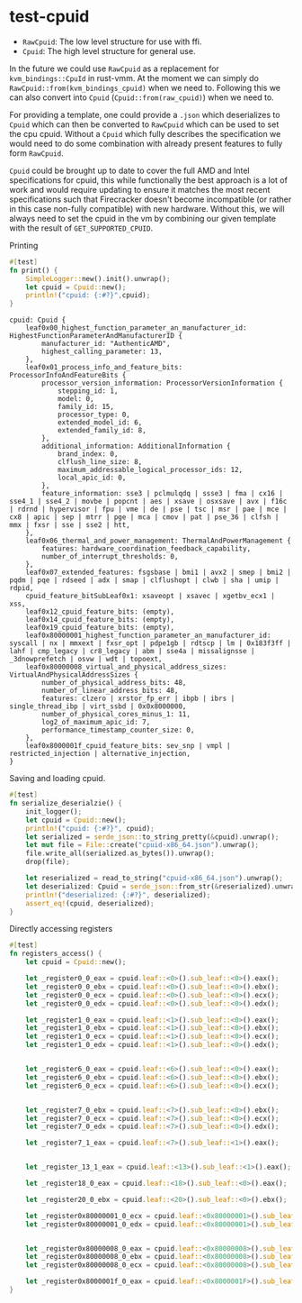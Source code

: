 # test-cpuid

- `RawCpuid`: The low level structure for use with ffi.
- `Cpuid`: The high level structure for general use.

In the future we could use `RawCpuid` as a replacement for `kvm_bindings::CpuId` in rust-vmm. 
At the moment we can simply do `RawCpuid::from(kvm_bindings_cpuid)` when we need to.
Following this we can also convert into `Cpuid` (`Cpuid::from(raw_cpuid)`) when we need to.

For providing a template, one could provide a `.json` which deserializes to `Cpuid` which can then
be converted to `RawCpuid` which can be used to set the cpu cpuid. Without a `Cpuid` which fully 
describes the specification we would need to do some combination with already present features to 
fully form `RawCpuid`.

`Cpuid` could be brought up to date to cover the full AMD and Intel specifications for cpuid, this
while functionally the best approach is a lot of work and would require updating to ensure it
matches the most recent specifications such that Firecracker doesn't become incompatible (or rather 
in this case non-fully compatible) with new hardware. Without this, we will always need to set the
cpuid in the vm by combining our given template with the result of `GET_SUPPORTED_CPUID`.

Printing
```rust
#[test]
fn print() {
    SimpleLogger::new().init().unwrap();
    let cpuid = Cpuid::new();
    println!("cpuid: {:#?}",cpuid);
}
```
```
cpuid: Cpuid {
    leaf0x00_highest_function_parameter_an_manufacturer_id: HighestFunctionParameterAndManufacturerID {
        manufacturer_id: "AuthenticAMD",
        highest_calling_parameter: 13,
    },
    leaf0x01_process_info_and_feature_bits: ProcessorInfoAndFeatureBits {
        processor_version_information: ProcessorVersionInformation {
            stepping_id: 1,
            model: 0,
            family_id: 15,
            processor_type: 0,
            extended_model_id: 6,
            extended_family_id: 8,
        },
        additional_information: AdditionalInformation {
            brand_index: 0,
            clflush_line_size: 8,
            maximum_addressable_logical_processor_ids: 12,
            local_apic_id: 0,
        },
        feature_information: sse3 | pclmulqdq | ssse3 | fma | cx16 | sse4_1 | sse4_2 | movbe | popcnt | aes | xsave | osxsave | avx | f16c | rdrnd | hypervisor | fpu | vme | de | pse | tsc | msr | pae | mce | cx8 | apic | sep | mtrr | pge | mca | cmov | pat | pse_36 | clfsh | mmx | fxsr | sse | sse2 | htt,
    },
    leaf0x06_thermal_and_power_management: ThermalAndPowerManagement {
        features: hardware_coordination_feedback_capability,
        number_of_interrupt_thresholds: 0,
    },
    leaf0x07_extended_features: fsgsbase | bmi1 | avx2 | smep | bmi2 | pqdm | pqe | rdseed | adx | smap | clflushopt | clwb | sha | umip | rdpid,
    cpuid_feature_bitSubLeaf0x1: xsaveopt | xsavec | xgetbv_ecx1 | xss,
    leaf0x12_cpuid_feature_bits: (empty),
    leaf0x14_cpuid_feature_bits: (empty),
    leaf0x19_cpuid_feature_bits: (empty),
    leaf0x80000001_highest_function_parameter_an_manufacturer_id: syscall | nx | mmxext | fxsr_opt | pdpe1gb | rdtscp | lm | 0x183f3ff | lahf | cmp_legacy | cr8_legacy | abm | sse4a | missalignsse | _3dnowprefetch | osvw | wdt | topoext,
    leaf0x80000008_virtual_and_physical_address_sizes: VirtualAndPhysicalAddressSizes {
        number_of_physical_address_bits: 48,
        number_of_linear_address_bits: 48,
        features: clzero | xrstor_fp_err | ibpb | ibrs | single_thread_ibp | virt_ssbd | 0x0x8000000,
        number_of_physical_cores_minus_1: 11,
        log2_of_maximum_apic_id: 7,
        performance_timestamp_counter_size: 0,
    },
    leaf0x8000001f_cpuid_feature_bits: sev_snp | vmpl | restricted_injection | alternative_injection,
}
```

Saving and loading cpuid.
```rust
#[test]
fn serialize_deserialzie() {
    init_logger();
    let cpuid = Cpuid::new();
    println!("cpuid: {:#?}", cpuid);
    let serialized = serde_json::to_string_pretty(&cpuid).unwrap();
    let mut file = File::create("cpuid-x86_64.json").unwrap();
    file.write_all(serialized.as_bytes()).unwrap();
    drop(file);

    let reserialized = read_to_string("cpuid-x86_64.json").unwrap();
    let deserialized: Cpuid = serde_json::from_str(&reserialized).unwrap();
    println!("deserialized: {:#?}", deserialized);
    assert_eq!(cpuid, deserialized);
}
```
Directly accessing registers
```rust
#[test]
fn registers_access() {
    let cpuid = Cpuid::new();

    let _register0_0_eax = cpuid.leaf::<0>().sub_leaf::<0>().eax();
    let _register0_0_ebx = cpuid.leaf::<0>().sub_leaf::<0>().ebx();
    let _register0_0_ecx = cpuid.leaf::<0>().sub_leaf::<0>().ecx();
    let _register0_0_edx = cpuid.leaf::<0>().sub_leaf::<0>().edx();

    let _register1_0_eax = cpuid.leaf::<1>().sub_leaf::<0>().eax();
    let _register1_0_ebx = cpuid.leaf::<1>().sub_leaf::<0>().ebx();
    let _register1_0_ecx = cpuid.leaf::<1>().sub_leaf::<0>().ecx();
    let _register1_0_edx = cpuid.leaf::<1>().sub_leaf::<0>().edx();


    let _register6_0_eax = cpuid.leaf::<6>().sub_leaf::<0>().eax();
    let _register6_0_ebx = cpuid.leaf::<6>().sub_leaf::<0>().ebx();
    let _register6_0_ecx = cpuid.leaf::<6>().sub_leaf::<0>().ecx();


    let _register7_0_ebx = cpuid.leaf::<7>().sub_leaf::<0>().ebx();
    let _register7_0_ecx = cpuid.leaf::<7>().sub_leaf::<0>().ecx();
    let _register7_0_edx = cpuid.leaf::<7>().sub_leaf::<0>().edx();

    let _register7_1_eax = cpuid.leaf::<7>().sub_leaf::<1>().eax();


    let _register_13_1_eax = cpuid.leaf::<13>().sub_leaf::<1>().eax();

    let _register18_0_eax = cpuid.leaf::<18>().sub_leaf::<0>().eax();

    let _register20_0_ebx = cpuid.leaf::<20>().sub_leaf::<0>().ebx();

    let _register0x80000001_0_ecx = cpuid.leaf::<0x80000001>().sub_leaf::<0>().ecx();
    let _register0x80000001_0_edx = cpuid.leaf::<0x80000001>().sub_leaf::<0>().edx();


    let _register0x80000008_0_eax = cpuid.leaf::<0x80000008>().sub_leaf::<0>().eax();
    let _register0x80000008_0_ebx = cpuid.leaf::<0x80000008>().sub_leaf::<0>().ebx();
    let _register0x80000008_0_ecx = cpuid.leaf::<0x80000008>().sub_leaf::<0>().ecx();

    let _register0x8000001f_0_eax = cpuid.leaf::<0x8000001F>().sub_leaf::<0>().eax();
}
```
